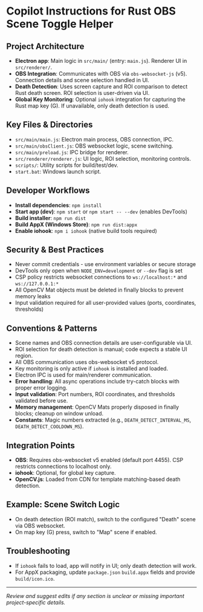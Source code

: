 # Copilot Instructions for Rust OBS Scene Toggle Helper

## Project Architecture
- **Electron app**: Main logic in `src/main/` (entry: `main.js`). Renderer UI in `src/renderer/`.
- **OBS Integration**: Communicates with OBS via `obs-websocket-js` (v5). Connection details and scene selection handled in UI.
- **Death Detection**: Uses screen capture and ROI comparison to detect Rust death screen. ROI selection is user-driven via UI.
- **Global Key Monitoring**: Optional `iohook` integration for capturing the Rust map key (G). If unavailable, only death detection is used.

## Key Files & Directories
- `src/main/main.js`: Electron main process, OBS connection, IPC.
- `src/main/obsClient.js`: OBS websocket logic, scene switching.
- `src/main/preload.js`: IPC bridge for renderer.
- `src/renderer/renderer.js`: UI logic, ROI selection, monitoring controls.
- `scripts/`: Utility scripts for build/test/dev.
- `start.bat`: Windows launch script.

## Developer Workflows
- **Install dependencies**: `npm install`
- **Start app (dev)**: `npm start` or `npm start -- --dev` (enables DevTools)
- **Build installer**: `npm run dist`
- **Build AppX (Windows Store)**: `npm run dist:appx`
- **Enable iohook**: `npm i iohook` (native build tools required)

## Security & Best Practices
- Never commit credentials - use environment variables or secure storage
- DevTools only open when `NODE_ENV=development` or `--dev` flag is set
- CSP policy restricts websocket connections to `ws://localhost:*` and `ws://127.0.0.1:*`
- All OpenCV Mat objects must be deleted in finally blocks to prevent memory leaks
- Input validation required for all user-provided values (ports, coordinates, thresholds)

## Conventions & Patterns
- Scene names and OBS connection details are user-configurable via UI.
- ROI selection for death detection is manual; code expects a stable UI region.
- All OBS communication uses obs-websocket v5 protocol.
- Key monitoring is only active if `iohook` is installed and loaded.
- Electron IPC is used for main/renderer communication.
- **Error handling**: All async operations include try-catch blocks with proper error logging.
- **Input validation**: Port numbers, ROI coordinates, and thresholds validated before use.
- **Memory management**: OpenCV Mats properly disposed in finally blocks; cleanup on window unload.
- **Constants**: Magic numbers extracted (e.g., `DEATH_DETECT_INTERVAL_MS`, `DEATH_DETECT_COOLDOWN_MS`).

## Integration Points
- **OBS**: Requires obs-websocket v5 enabled (default port 4455). CSP restricts connections to localhost only.
- **iohook**: Optional, for global key capture.
- **OpenCV.js**: Loaded from CDN for template matching-based death detection.

## Example: Scene Switch Logic
- On death detection (ROI match), switch to the configured "Death" scene via OBS websocket.
- On map key (G) press, switch to "Map" scene if enabled.

## Troubleshooting
- If `iohook` fails to load, app will notify in UI; only death detection will work.
- For AppX packaging, update `package.json` `build.appx` fields and provide `build/icon.ico`.

---
_Review and suggest edits if any section is unclear or missing important project-specific details._
